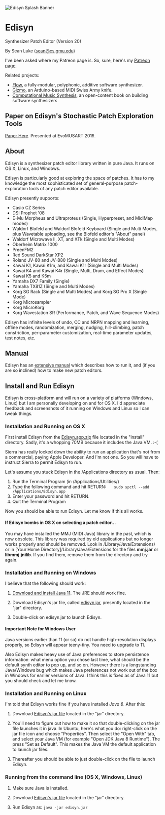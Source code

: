![Edisyn Splash Banner](https://raw.githubusercontent.com/eclab/edisyn/master/pics/Banner.png)

# Edisyn
Synthesizer Patch Editor (Version 20)
 
By Sean Luke (sean@cs.gmu.edu)

I've been asked where my Patreon page is.  So, sure, here's my <a href="https://www.patreon.com/SeanLuke">Patreon page</a>.

Related projects:  

* [Flow](https://github.com/eclab/flow), a fully-modular, polyphonic, additive software synthesizer.
* [Gizmo](https://cs.gmu.edu/~sean/projects/gizmo/), an Arduino-based MIDI Swiss Army knife.
* [Computational Music Synthesis](https://cs.gmu.edu/~sean/book/synthesis/), an open-content book on building software synthesizers.

## Paper on Edisyn's Stochastic Patch Exploration Tools

[Paper Here](https://cs.gmu.edu/~sean/papers/evomusart19.pdf).  Presented at EvoMUSART 2019.


## About

Edisyn is a synthesizer patch editor library written in pure Java.   It runs on OS X, Linux, and Windows.  

Edisyn is particularly good at exploring the space of patches.  It has to my knowledge the most sophisticated set of general-purpose patch-exploration tools of any patch editor available.

Edisyn presently supports:
 
* Casio CZ Series
* DSI Prophet '08 
* E-Mu Morpheus and Ultraproteus (Single, Hyperpreset, and MidiMap modes)
* Waldorf Blofeld and Waldorf Blofeld Keyboard (Single and Multi Modes, plus Wavetable uploading, see the Blofeld editor's "About" panel)
* Waldorf Microwave II, XT, and XTk (Single and Multi Modes)
* Oberheim Matrix 1000
* PreenFM2
* Red Sound DarkStar XP2
* Roland JV-80 and JV-880 (Single and Multi Modes)
* Kawai K1, Kawai K1m, and Kawai K1r (Single and Multi Modes)
* Kawai K4 and Kawai K4r (Single, Multi, Drum, and Effect Modes)
* Kawai K5 and K5m
* Yamaha DX7 Family (Single)
* Yamaha TX81Z (Single and Multi Modes)
* Korg SG Rack (Single and Multi Modes) and Korg SG Pro X (Single Mode)
* Korg Microsampler
* Korg MicroKorg
* Korg Wavestation SR (Performance, Patch, and Wave Sequence Modes)

Edisyn has infinite levels of undo, CC and NRPN mapping and learning, offline modes, randomization, merging, nudging, hill-climbing, patch constriction, per-parameter customization, real-time parameter updates, test notes, etc.

## Manual

Edisyn has an [extensive manual](https://github.com/eclab/edisyn/raw/master/docs/manual/Edisyn.pdf) which describes how to run it, and (if you are so inclined) how to make new patch editors.

## Install and Run Edisyn

Edisyn is cross-platform and will run on a variety of platforms (Windows, Linux) but I am personally developing on and for OS X.  I'd appreciate feedback and screenshots of it running on Windows and Linux so I can tweak things.


### Installation and Running on OS X 

First install Edisyn from the [Edisyn.app.zip](https://github.com/eclab/edisyn/raw/master/install/Edisyn.app.zip) file located in the "install" directory.  Sadly, it's a whopping 70MB because it includes the Java VM.  :-(


Sierra has really locked down the ability to run an application that's not from a commercial, paying Apple Developer.  And I'm not one.  So you will have to instruct Sierra to permit Edisyn to run.

Let's assume you stuck Edisyn in the /Applications directory as usual.  Then:

1. Run the Terminal Program (in /Applications/Utilities/)
2. Type the following command and hit RETURN: `   sudo spctl --add /Applications/Edisyn.app`
4. Enter your password and hit RETURN.
5. Quit the Terminal Program

Now you should be able to run Edisyn.  Let me know if this all works.

#### If Edisyn bombs in OS X on selecting a patch editor...

You may have installed the MMJ (MIDI Java) library in the past, which is now obsolete.  This library was required by old applications but no longer works properly and should be removed.  Look in /Library/Java/Extensions/ or in \[Your Home Directory\]/Library/Java/Extensions for the files **mmj.jar** or **libmmj.jnilib**.  If you find them, remove them from the directory and try again.


### Installation and Running on Windows

I believe that the following should work:

1. [Download and install Java 11](http://www.oracle.com/technetwork/java/javase/downloads/index.html).  The JRE should work fine.

2. Download Edisyn's jar file, called [edisyn.jar](https://github.com/eclab/edisyn/raw/master/jar/edisyn.jar), presently located in the "jar" directory.

3. Double-click on edisyn.jar to launch Edisyn.

#### Important Note for Windows User

Java versions earlier than 11 (or so) do not handle high-resolution displays properly, so Edisyn will appear teeny-tiny.  You need to upgrade to 11.

Also Edisyn makes heavy use of Java preferences to store persistence information: what menu option you chose last time, what should be the default synth editor to pop up, and so on.  However there is a longstanding Java/Windows bug which makes Java preferences not work out of the box in Windows for earlier versions of Java.  I think this is fixed as of Java 11 but you should check and let me know.


### Installation and Running on Linux

I'm told that Edisyn works fine if you have installed *Java 8*.  After this:

1. Download [Edisyn's jar file](https://github.com/eclab/edisyn/raw/master/jar/edisyn.jar) located in the "jar" directory.

2. You'll need to figure out how to make it so that double-clicking on the jar file launches it in java.  In Ubuntu, here's what you do: right-click on the jar file icon and choose "Properties".  Then select the "Open With" tab, and select your Java VM (for example "Open JDK Java 8 Runtime").  The press "Set as Default".  This makes the Java VM the default application to launch jar files.

3. Thereafter you should be able to just double-click on the file to launch Edisyn.


### Running from the command line (OS X, Windows, Linux)

1. Make sure Java is installed.

2. Download [Edisyn's jar file](https://github.com/eclab/edisyn/raw/master/jar/edisyn.jar) located in the "jar" directory.

3. Run Edisyn as:   `java -jar edisyn.jar`


